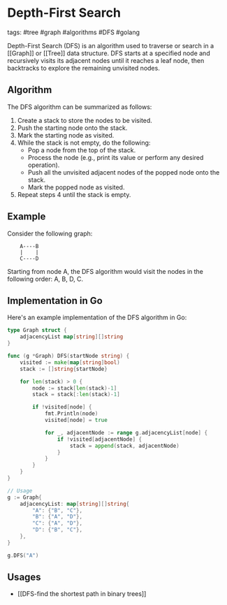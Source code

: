 # Depth-First Search

tags: #tree #graph #algorithms #DFS #golang

Depth-First Search (DFS) is an algorithm used to traverse or search in a [[Graph]] or [[Tree]] data structure. 
DFS starts at a specified node and recursively visits its adjacent nodes until it reaches a leaf node, then backtracks to explore the remaining unvisited nodes.

## Algorithm

The DFS algorithm can be summarized as follows:

1. Create a stack to store the nodes to be visited.
2. Push the starting node onto the stack.
3. Mark the starting node as visited.
4. While the stack is not empty, do the following:
   - Pop a node from the top of the stack.
   - Process the node (e.g., print its value or perform any desired operation).
   - Push all the unvisited adjacent nodes of the popped node onto the stack.
   - Mark the popped node as visited.
5. Repeat steps 4 until the stack is empty.

## Example

Consider the following graph:

```
    A----B
    |    |
    C----D
```

Starting from node A, the DFS algorithm would visit the nodes in the following order: A, B, D, C.

## Implementation in Go

Here's an example implementation of the DFS algorithm in Go:

```go
type Graph struct {
    adjacencyList map[string][]string
}

func (g *Graph) DFS(startNode string) {
    visited := make(map[string]bool)
    stack := []string{startNode}

    for len(stack) > 0 {
        node := stack[len(stack)-1]
        stack = stack[:len(stack)-1]

        if !visited[node] {
            fmt.Println(node)
            visited[node] = true

            for _, adjacentNode := range g.adjacencyList[node] {
                if !visited[adjacentNode] {
                    stack = append(stack, adjacentNode)
                }
            }
        }
    }
}

// Usage
g := Graph{
    adjacencyList: map[string][]string{
        "A": {"B", "C"},
        "B": {"A", "D"},
        "C": {"A", "D"},
        "D": {"B", "C"},
    },
}

g.DFS("A")
```


## Usages

- [[DFS-find the shortest path in binary trees]]